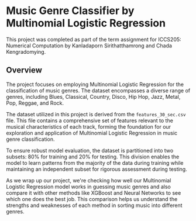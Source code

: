 # Music Genre Classifier by Multinomial Logistic Regression
This project was completed as part of the term assignment for ICCS205: Numerical Computation by Kanladaporn Sirithatthamrong and Chada Kengradomying.

## Overview
The project focuses on employing Multinomial Logistic Regression for the classification of music genres. The dataset encompasses a diverse range of genres, including Blues, Classical, Country, Disco, Hip Hop, Jazz, Metal, Pop, Reggae, and Rock.

The dataset utilized in this project is derived from the `features_30_sec.csv` file. This file contains a comprehensive set of features relevant to the musical characteristics of each track, forming the foundation for our exploration and application of Multinomial Logistic Regression in music genre classification.

To ensure robust model evaluation, the dataset is partitioned into two subsets: 80% for training and 20% for testing. This division enables the model to learn patterns from the majority of the data during training while maintaining an independent subset for rigorous assessment during testing.

As we wrap up our project, we're checking how well our Multinomial Logistic Regression model works in guessing music genres and also compare it with other methods like XGBoost and Neural Networks to see which one does the best job. This comparison helps us understand the strengths and weaknesses of each method in sorting music into different genres.

